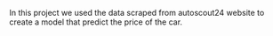 In this project we used the data scraped from autoscout24 website to create a model that predict the price of the car. 
